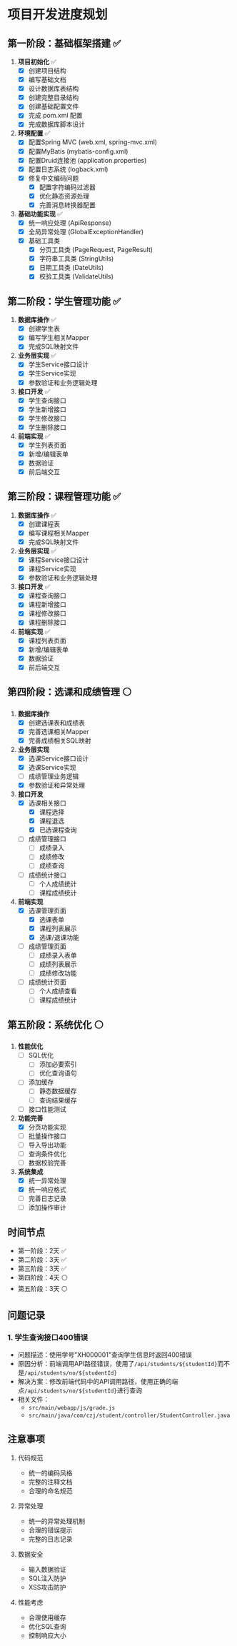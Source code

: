 # 项目开发进度规划

## 第一阶段：基础框架搭建 ✅
1. **项目初始化** ✅
   - [x] 创建项目结构
   - [x] 编写基础文档
   - [x] 设计数据库表结构
   - [x] 创建完整目录结构
   - [x] 创建基础配置文件
   - [x] 完成 pom.xml 配置
   - [x] 完成数据库脚本设计

2. **环境配置** ✅
   - [x] 配置Spring MVC (web.xml, spring-mvc.xml)
   - [x] 配置MyBatis (mybatis-config.xml)
   - [x] 配置Druid连接池 (application.properties)
   - [x] 配置日志系统 (logback.xml)
   - [x] 修复中文编码问题
     - [x] 配置字符编码过滤器
     - [x] 优化静态资源处理
     - [x] 完善消息转换器配置

3. **基础功能实现** ✅
   - [x] 统一响应处理 (ApiResponse)
   - [x] 全局异常处理 (GlobalExceptionHandler)
   - [x] 基础工具类
     - [x] 分页工具类 (PageRequest, PageResult)
     - [x] 字符串工具类 (StringUtils)
     - [x] 日期工具类 (DateUtils)
     - [x] 校验工具类 (ValidateUtils)

## 第二阶段：学生管理功能 ✅
1. **数据库操作** ✅
   - [x] 创建学生表
   - [x] 编写学生相关Mapper
   - [x] 完成SQL映射文件

2. **业务层实现** ✅
   - [x] 学生Service接口设计
   - [x] 学生Service实现
   - [x] 参数验证和业务逻辑处理

3. **接口开发** ✅
   - [x] 学生查询接口
   - [x] 学生新增接口
   - [x] 学生修改接口
   - [x] 学生删除接口

4. **前端实现** ✅
   - [x] 学生列表页面
   - [x] 新增/编辑表单
   - [x] 数据验证
   - [x] 前后端交互

## 第三阶段：课程管理功能 ✅
1. **数据库操作** ✅
   - [x] 创建课程表
   - [x] 编写课程相关Mapper
   - [x] 完成SQL映射文件

2. **业务层实现** ✅
   - [x] 课程Service接口设计
   - [x] 课程Service实现
   - [x] 参数验证和业务逻辑处理

3. **接口开发** ✅
   - [x] 课程查询接口
   - [x] 课程新增接口
   - [x] 课程修改接口
   - [x] 课程删除接口

4. **前端实现** ✅
   - [x] 课程列表页面
   - [x] 新增/编辑表单
   - [x] 数据验证
   - [x] 前后端交互

## 第四阶段：选课和成绩管理 ⚪
1. **数据库操作**
   - [x] 创建选课表和成绩表
   - [x] 完善选课相关Mapper
   - [x] 完善成绩相关SQL映射

2. **业务层实现**
   - [x] 选课Service接口设计
   - [x] 选课Service实现
   - [ ] 成绩管理业务逻辑
   - [x] 参数验证和异常处理

3. **接口开发**
   - [x] 选课相关接口
     - [x] 课程选择
     - [x] 课程退选
     - [x] 已选课程查询
   - [ ] 成绩管理接口
     - [ ] 成绩录入
     - [ ] 成绩修改
     - [ ] 成绩查询
   - [ ] 成绩统计接口
     - [ ] 个人成绩统计
     - [ ] 课程成绩统计

4. **前端实现**
   - [x] 选课管理页面
     - [x] 选课表单
     - [x] 课程列表展示
     - [x] 选课/退课功能
   - [ ] 成绩管理页面
     - [ ] 成绩录入表单
     - [ ] 成绩列表展示
     - [ ] 成绩修改功能
   - [ ] 成绩统计页面
     - [ ] 个人成绩查看
     - [ ] 课程成绩统计

## 第五阶段：系统优化 ⚪
1. **性能优化**
   - [ ] SQL优化
     - [ ] 添加必要索引
     - [ ] 优化查询语句
   - [ ] 添加缓存
     - [ ] 静态数据缓存
     - [ ] 查询结果缓存
   - [ ] 接口性能测试

2. **功能完善**
   - [x] 分页功能实现
   - [ ] 批量操作接口
   - [ ] 导入导出功能
   - [ ] 查询条件优化
   - [ ] 数据校验完善

3. **系统集成**
   - [x] 统一异常处理
   - [x] 统一响应格式
   - [ ] 完善日志记录
   - [ ] 添加操作审计

## 时间节点
- 第一阶段：2天 ✅
- 第二阶段：3天 ✅
- 第三阶段：3天 ✅
- 第四阶段：4天 ⚪
- 第五阶段：3天 ⚪

## 问题记录

### 1. 学生查询接口400错误
- 问题描述：使用学号"XH000001"查询学生信息时返回400错误
- 原因分析：前端调用API路径错误，使用了`/api/students/${studentId}`而不是`/api/students/no/${studentId}`
- 解决方案：修改前端代码中的API调用路径，使用正确的端点`/api/students/no/${studentId}`进行查询
- 相关文件：
  - `src/main/webapp/js/grade.js`
  - `src/main/java/com/czj/student/controller/StudentController.java`

## 注意事项
1. 代码规范
   - 统一的编码风格
   - 完整的注释文档
   - 合理的命名规范

2. 异常处理
   - 统一的异常处理机制
   - 合理的错误提示
   - 完整的日志记录

3. 数据安全
   - 输入数据验证
   - SQL注入防护
   - XSS攻击防护

4. 性能考虑
   - 合理使用缓存
   - 优化SQL查询
   - 控制响应大小 